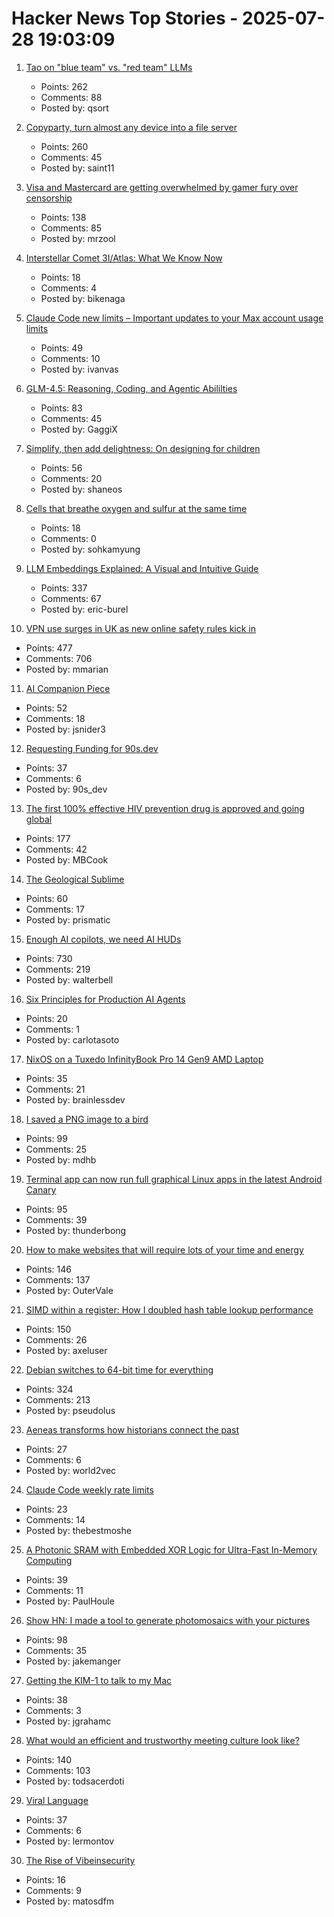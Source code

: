 # Hacker News Top Stories - 2025-07-28 19:03:09

1. [Tao on "blue team" vs. "red team" LLMs](https://mathstodon.xyz/@tao/114915604830689046)
   - Points: 262
   - Comments: 88
   - Posted by: qsort

2. [Copyparty, turn almost any device into a file server](https://github.com/9001/copyparty)
   - Points: 260
   - Comments: 45
   - Posted by: saint11

3. [Visa and Mastercard are getting overwhelmed by gamer fury over censorship](https://www.polygon.com/news/616835/visa-mastercard-steam-itchio-campaign-adult-games)
   - Points: 138
   - Comments: 85
   - Posted by: mrzool

4. [Interstellar Comet 3I/Atlas: What We Know Now](https://skyandtelescope.org/astronomy-news/interstellar-comet-3i-atlas-what-we-know-now/)
   - Points: 18
   - Comments: 4
   - Posted by: bikenaga

5. [Claude Code new limits – Important updates to your Max account usage limits](undefined)
   - Points: 49
   - Comments: 10
   - Posted by: ivanvas

6. [GLM-4.5: Reasoning, Coding, and Agentic Abililties](https://z.ai/blog/glm-4.5)
   - Points: 83
   - Comments: 45
   - Posted by: GaggiX

7. [Simplify, then add delightness: On designing for children](https://shaneosullivan.wordpress.com/2025/07/28/on-designing-for-children/)
   - Points: 56
   - Comments: 20
   - Posted by: shaneos

8. [Cells that breathe oxygen and sulfur at the same time](https://www.quantamagazine.org/the-cells-that-breathe-two-ways-20250723/)
   - Points: 18
   - Comments: 0
   - Posted by: sohkamyung

9. [LLM Embeddings Explained: A Visual and Intuitive Guide](https://huggingface.co/spaces/hesamation/primer-llm-embedding)
   - Points: 337
   - Comments: 67
   - Posted by: eric-burel

10. [VPN use surges in UK as new online safety rules kick in](https://www.ft.com/content/356674b0-9f1d-4f95-b1d5-f27570379a9b)
   - Points: 477
   - Comments: 706
   - Posted by: mmarian

11. [AI Companion Piece](https://thezvi.substack.com/p/ai-companion-piece)
   - Points: 52
   - Comments: 18
   - Posted by: jsnider3

12. [Requesting Funding for 90s.dev](https://90s.dev/blog/requesting-funding-for-90s-dev.html)
   - Points: 37
   - Comments: 6
   - Posted by: 90s_dev

13. [The first 100% effective HIV prevention drug is approved and going global](https://newatlas.com/infectious-diseases/hiv-prevention-fda-lenacapavir/)
   - Points: 177
   - Comments: 42
   - Posted by: MBCook

14. [The Geological Sublime](https://harpers.org/archive/2025/07/the-geological-sublime-lewis-hyde-deep-time/)
   - Points: 60
   - Comments: 17
   - Posted by: prismatic

15. [Enough AI copilots, we need AI HUDs](https://www.geoffreylitt.com/2025/07/27/enough-ai-copilots-we-need-ai-huds)
   - Points: 730
   - Comments: 219
   - Posted by: walterbell

16. [Six Principles for Production AI Agents](https://www.app.build/blog/six-principles-production-ai-agents)
   - Points: 20
   - Comments: 1
   - Posted by: carlotasoto

17. [NixOS on a Tuxedo InfinityBook Pro 14 Gen9 AMD Laptop](https://fnune.com/hardware/2025/07/20/nixos-on-a-tuxedo-infinitybook-pro-14-gen9-amd/)
   - Points: 35
   - Comments: 21
   - Posted by: brainlessdev

18. [I saved a PNG image to a bird](https://www.youtube.com/watch?v=hCQCP-5g5bo)
   - Points: 99
   - Comments: 25
   - Posted by: mdhb

19. [Terminal app can now run full graphical Linux apps in the latest Android Canary](https://www.androidauthority.com/linux-terminal-graphical-apps-3580905/)
   - Points: 95
   - Comments: 39
   - Posted by: thunderbong

20. [How to make websites that will require lots of your time and energy](https://blog.jim-nielsen.com/2025/how-to-make-websites-that-require-lots-of-time-and-energy/)
   - Points: 146
   - Comments: 137
   - Posted by: OuterVale

21. [SIMD within a register: How I doubled hash table lookup performance](https://maltsev.space/blog/012-simd-within-a-register-how-i-doubled-hash-table-lookup-performance)
   - Points: 150
   - Comments: 26
   - Posted by: axeluser

22. [Debian switches to 64-bit time for everything](https://www.theregister.com/2025/07/25/y2k38_bug_debian/)
   - Points: 324
   - Comments: 213
   - Posted by: pseudolus

23. [Aeneas transforms how historians connect the past](https://deepmind.google/discover/blog/aeneas-transforms-how-historians-connect-the-past/)
   - Points: 27
   - Comments: 6
   - Posted by: world2vec

24. [Claude Code weekly rate limits](undefined)
   - Points: 23
   - Comments: 14
   - Posted by: thebestmoshe

25. [A Photonic SRAM with Embedded XOR Logic for Ultra-Fast In-Memory Computing](https://arxiv.org/abs/2506.22707)
   - Points: 39
   - Comments: 11
   - Posted by: PaulHoule

26. [Show HN: I made a tool to generate photomosaics with your pictures](https://pictiler.com)
   - Points: 98
   - Comments: 35
   - Posted by: jakemanger

27. [Getting the KIM-1 to talk to my Mac](https://blog.jgc.org/2025/02/getting-kim-1-to-talk-to-my-mac.html)
   - Points: 38
   - Comments: 3
   - Posted by: jgrahamc

28. [What would an efficient and trustworthy meeting culture look like?](https://abitmighty.com/posts/the-ultimate-meeting-culture)
   - Points: 140
   - Comments: 103
   - Posted by: todsacerdoti

29. [Viral Language](https://lareviewofbooks.org/article/viral-language/)
   - Points: 37
   - Comments: 6
   - Posted by: lermontov

30. [The Rise of Vibeinsecurity](https://vibeinsecurity.com/)
   - Points: 16
   - Comments: 9
   - Posted by: matosdfm

